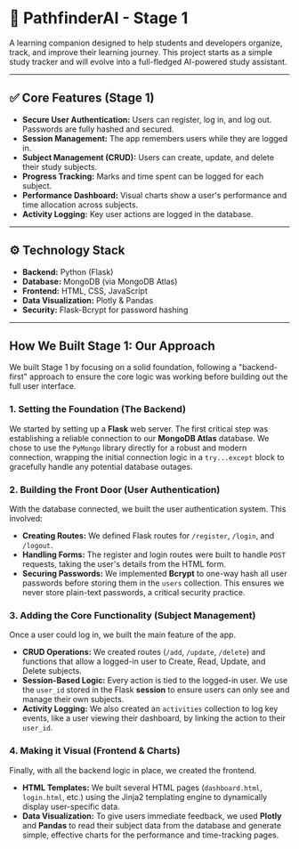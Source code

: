 # 🚀 PathfinderAI - Stage 1

A learning companion designed to help students and developers organize, track, and improve their learning journey. This project starts as a simple study tracker and will evolve into a full-fledged AI-powered study assistant.

---

## ✅ Core Features (Stage 1)

* **Secure User Authentication:** Users can register, log in, and log out. Passwords are fully hashed and secured.
* **Session Management:** The app remembers users while they are logged in.
* **Subject Management (CRUD):** Users can create, update, and delete their study subjects.
* **Progress Tracking:** Marks and time spent can be logged for each subject.
* **Performance Dashboard:** Visual charts show a user's performance and time allocation across subjects.
* **Activity Logging:** Key user actions are logged in the database.

---

## ⚙️ Technology Stack

* **Backend:** Python (Flask)
* **Database:** MongoDB (via MongoDB Atlas)
* **Frontend:** HTML, CSS, JavaScript
* **Data Visualization:** Plotly & Pandas
* **Security:** Flask-Bcrypt for password hashing

---

## How We Built Stage 1: Our Approach

We built Stage 1 by focusing on a solid foundation, following a "backend-first" approach to ensure the core logic was working before building out the full user interface.

### 1. Setting the Foundation (The Backend)
We started by setting up a **Flask** web server. The first critical step was establishing a reliable connection to our **MongoDB Atlas** database. We chose to use the `PyMongo` library directly for a robust and modern connection, wrapping the initial connection logic in a `try...except` block to gracefully handle any potential database outages.

### 2. Building the Front Door (User Authentication)
With the database connected, we built the user authentication system. This involved:
* **Creating Routes:** We defined Flask routes for `/register`, `/login`, and `/logout`.
* **Handling Forms:** The register and login routes were built to handle `POST` requests, taking the user's details from the HTML form.
* **Securing Passwords:** We implemented **Bcrypt** to one-way hash all user passwords before storing them in the `users` collection. This ensures we never store plain-text passwords, a critical security practice.

### 3. Adding the Core Functionality (Subject Management)
Once a user could log in, we built the main feature of the app.
* **CRUD Operations:** We created routes (`/add`, `/update`, `/delete`) and functions that allow a logged-in user to Create, Read, Update, and Delete subjects.
* **Session-Based Logic:** Every action is tied to the logged-in user. We use the `user_id` stored in the Flask **session** to ensure users can only see and manage their own subjects.
* **Activity Logging:** We also created an `activities` collection to log key events, like a user viewing their dashboard, by linking the action to their `user_id`.

### 4. Making it Visual (Frontend & Charts)
Finally, with all the backend logic in place, we created the frontend.
* **HTML Templates:** We built several HTML pages (`dashboard.html`, `login.html`, etc.) using the Jinja2 templating engine to dynamically display user-specific data.
* **Data Visualization:** To give users immediate feedback, we used **Plotly** and **Pandas** to read their subject data from the database and generate simple, effective charts for the performance and time-tracking pages.